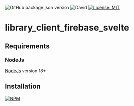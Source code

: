 ![GitHub package.json version](https://img.shields.io/github/package-json/v/thzero/library_client_firebase_svelte)
![David](https://img.shields.io/david/thzero/library_client_firebase_svelte)
[![License: MIT](https://img.shields.io/badge/License-MIT-yellow.svg)](https://opensource.org/licenses/MIT)

# library_client_firebase_svelte

## Requirements

### NodeJs

[NodeJs](https://nodejs.org) version 18+

## Installation

[![NPM](https://nodei.co/npm/@thzero/library_client_firebase_svelte.png?compact=true)](https://npmjs.org/package/@thzero/library_client_firebase_svelte)
